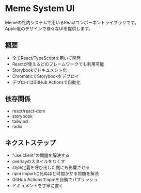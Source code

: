 # Meme System UI  
Memeの社内システムで用いるReactコンポーネントライブラリです。  
Apple風のデザインで様々なUIを提供します。  

## 概要  
- 全てReact/TypeScriptを用いて開発  
- Reactが使えるどのフレームワークでも利用可能  
- Storybookでドキュメント化  
- ChromaticでStorybookをデプロイ  
- デプロイはGitHub Actionsで自動化  

## 依存関係  
- react/react-dom  
- storybook  
- tailwind  
- radix  

## ネクストステップ  
- "use client"の問題を解決する  
- overlayのスタイルをなくす  
- style定義を呼び出した側にも影響させる  
- npm importに死ぬほど時間かかる問題を解決  
- GitHub Actionsでnpmを自動でパブリッシュ  
- ドキュメントを丁寧に書く  